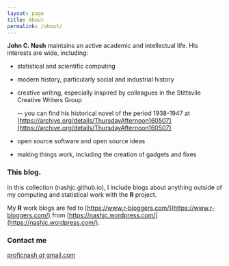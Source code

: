 ```yaml
---
layout: page
title: About
permalink: /about/
---
```


**John C. Nash** maintains an active academic and intellectual life. His interests are 
wide, including:

   - statistical and scientific computing
   - modern history, particularly social and industrial history
   - creative writing, especially inspired by colleagues in the Stittsvile Creative Writers Group
   
        -- you can find his historical novel of the period 1938-1947 at [https://archive.org/details/ThursdayAfternoon160507](https://archive.org/details/ThursdayAfternoon160507)
   
   - open source software and open source ideas
   - making things work, including the creation of gadgets and fixes

### This blog.

In this collection (nashjc.github.io), I include blogs about anything outside of
my computing and statistical work with the **R** project.

My **R** work blogs are fed to [https://www.r-bloggers.com/](https://www.r-bloggers.com/) from [https://nashjc.wordpress.com/](https://nashjc.wordpress.com/).

### Contact me

[profjcnash _at_ gmail.com](mailto:profjcnash@gmail.com)
